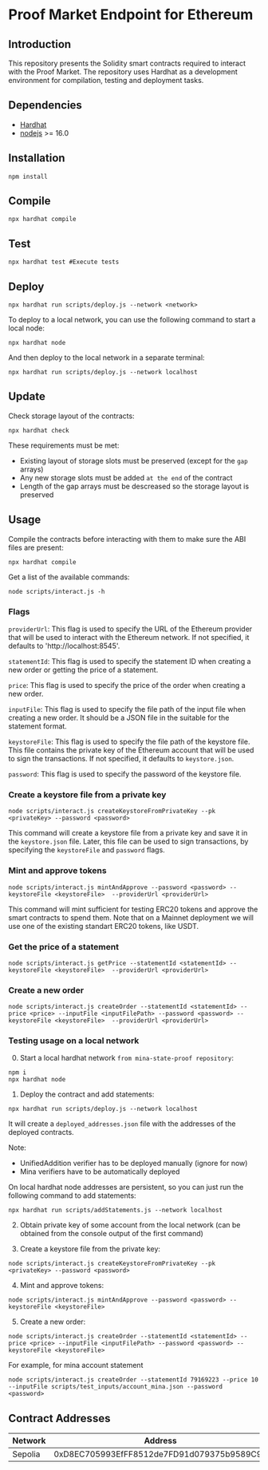 # Proof Market Endpoint for Ethereum

## Introduction
This repository presents the Solidity smart contracts required to interact with the Proof Market.
The repository uses Hardhat as a development environment for compilation, testing and deployment tasks.

## Dependencies

- [Hardhat](https://hardhat.org/)
- [nodejs](https://nodejs.org/en/) >= 16.0

## Installation
```
npm install
```

## Compile
```
npx hardhat compile
```

## Test
```
npx hardhat test #Execute tests
```

## Deploy
```
npx hardhat run scripts/deploy.js --network <network>
```

To deploy to a local network, you can use the following command to start a local node:
```
npx hardhat node
```
And then deploy to the local network in a separate terminal:
```
npx hardhat run scripts/deploy.js --network localhost
```

## Update
Check storage layout of the contracts:
```
npx hardhat check
```
These requirements must be met:
- Existing layout of storage slots must be preserved (except for the `gap` arrays)
- Any new storage slots must be added `at the end` of the contract
- Length of the gap arrays must be descreased so the storage layout is preserved

## Usage
Compile the contracts before interacting with them to make sure the ABI files are present:
```
npx hardhat compile
```
Get a list of the available commands:
```
node scripts/interact.js -h
```


### Flags

`providerUrl`:
This flag is used to specify the URL of the Ethereum provider that will be used to interact with the Ethereum network.
If not specified, it defaults to 'http://localhost:8545'.

`statementId`:
This flag is used to specify the statement ID when creating a new order or getting the price of a statement.

`price`:
This flag is used to specify the price of the order when creating a new order.

`inputFile`:
This flag is used to specify the file path of the input file when creating a new order.
It should be a JSON file in the suitable for the statement format.

`keystoreFile`:
This flag is used to specify the file path of the keystore file.
This file contains the private key of the Ethereum account that will be used to sign the transactions.
If not specified, it defaults to `keystore.json`.

`password`:
This flag is used to specify the password of the keystore file.

### Create a keystore file from a private key
```
node scripts/interact.js createKeystoreFromPrivateKey --pk <privateKey> --password <password>
```
This command will create a keystore file from a private key and save it in the `keystore.json` file.
Later, this file can be used to sign transactions, by specifying the `keystoreFile` and `password` flags.

### Mint and approve tokens
```
node scripts/interact.js mintAndApprove --password <password> --keystoreFile <keystoreFile>  --providerUrl <providerUrl>
```
This command will mint sufficient for testing ERC20 tokens and approve the smart contracts to spend them.
Note that on a Mainnet deployment we will use one of the existing standart ERC20 tokens, like USDT.

### Get the price of a statement
```
node scripts/interact.js getPrice --statementId <statementId> --keystoreFile <keystoreFile>  --providerUrl <providerUrl>
```


### Create a new order
```
node scripts/interact.js createOrder --statementId <statementId> --price <price> --inputFile <inputFilePath> --password <password> --keystoreFile <keystoreFile>  --providerUrl <providerUrl>
```

### Testing usage on a local network
0. Start a local hardhat network `from mina-state-proof repository`:
```
npm i
npx hardhat node
```
1. Deploy the contract and add statements:
```
npx hardhat run scripts/deploy.js --network localhost
```
It will create a `deployed_addresses.json` file with the addresses of the deployed contracts.

Note:
- UnifiedAddition verifier has to be deployed manually (ignore for now)
- Mina verifiers have to be automatically deployed
    
On local hardhat node addresses are persistent, so you can just run the following command to add statements:
```
npx hardhat run scripts/addStatements.js --network localhost
```
2. Obtain private key of some account from the local network (can be obtained from the console output of the first command)

3. Create a keystore file from the private key:
```
node scripts/interact.js createKeystoreFromPrivateKey --pk <privateKey> --password <password>
```

4. Mint and approve tokens:
```
node scripts/interact.js mintAndApprove --password <password> --keystoreFile <keystoreFile>
```

5. Create a new order:
```
node scripts/interact.js createOrder --statementId <statementId> --price <price> --inputFile <inputFilePath> --password <password> --keystoreFile <keystoreFile>
```

For example, for mina account statement
```
node scripts/interact.js createOrder --statementId 79169223 --price 10 --inputFile scripts/test_inputs/account_mina.json --password <password>
```

## Contract Addresses

| Network      | Address |
| ----------- | ----------- |
| Sepolia      | 0xD8EC705993EfFF8512de7FD91d079375b9589C90       |
